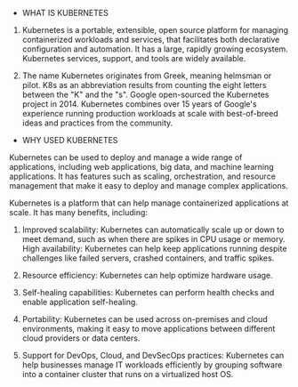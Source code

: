 * WHAT IS KUBERNETES

1) Kubernetes is a portable, extensible, open source platform for managing containerized workloads and services, that facilitates both declarative configuration and automation. It has a large, rapidly growing ecosystem. Kubernetes services, support, and tools are widely available.

2) The name Kubernetes originates from Greek, meaning helmsman or pilot. K8s as an abbreviation results from counting the eight letters between the "K" and the "s". Google open-sourced the Kubernetes project in 2014. Kubernetes combines over 15 years of Google's experience running production workloads at scale with best-of-breed ideas and practices from the community.



* WHY USED KUBERNETES

Kubernetes can be used to deploy and manage a wide range of applications, including web applications, big data, and machine learning applications. It has features such as scaling, orchestration, and resource management that make it easy to deploy and manage complex applications.

Kubernetes is a platform that can help manage containerized applications at scale. It has many benefits, including:


1) Improved scalability:
Kubernetes can automatically scale up or down to meet demand, such as when there are spikes in CPU usage or memory.
High availability: Kubernetes can help keep applications running despite challenges like failed servers, crashed containers, and traffic spikes.


2) Resource efficiency:
Kubernetes can help optimize hardware usage.


3) Self-healing capabilities:
Kubernetes can perform health checks and enable application self-healing.


4) Portability:
Kubernetes can be used across on-premises and cloud environments, making it easy to move applications between different cloud providers or data centers.


5) Support for DevOps, Cloud, and DevSecOps practices:
Kubernetes can help businesses manage IT workloads efficiently by grouping software into a container cluster that runs on a virtualized host OS.
  

